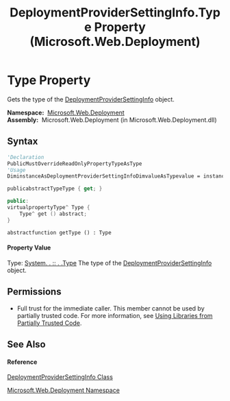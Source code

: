 ﻿---
title: DeploymentProviderSettingInfo.Type Property  (Microsoft.Web.Deployment)
TOCTitle: Type Property
ms:assetid: P:Microsoft.Web.Deployment.DeploymentProviderSettingInfo.Type
ms:mtpsurl: https://msdn.microsoft.com/en-us/library/microsoft.web.deployment.deploymentprovidersettinginfo.type(v=VS.90)
ms:contentKeyID: 20209025
ms.date: 05/02/2012
mtps_version: v=VS.90
f1_keywords:
- Microsoft.Web.Deployment.DeploymentProviderSettingInfo.Type
- Microsoft.Web.Deployment.DeploymentProviderSettingInfo.get_Type
dev_langs:
- CSharp
- JScript
- VB
- c++
api_location:
- Microsoft.Web.Deployment.dll
api_name:
- Microsoft.Web.Deployment.DeploymentProviderSettingInfo.get_Type
- Microsoft.Web.Deployment.DeploymentProviderSettingInfo.Type
api_type:
- Managed
topic_type:
- apiref
- kbSyntax
product_family_name: VS
ROBOTS: INDEX,FOLLOW
---

# Type Property

Gets the type of the [DeploymentProviderSettingInfo](deploymentprovidersettinginfo-class-microsoft-web-deployment.md) object.

**Namespace:**  [Microsoft.Web.Deployment](microsoft-web-deployment-namespace.md)  
**Assembly:**  Microsoft.Web.Deployment (in Microsoft.Web.Deployment.dll)

## Syntax

``` vb
'Declaration
PublicMustOverrideReadOnlyPropertyTypeAsType
'Usage
DiminstanceAsDeploymentProviderSettingInfoDimvalueAsTypevalue = instance.Type
```

``` csharp
publicabstractTypeType { get; }
```

``` c++
public:
virtualpropertyType^ Type {
    Type^ get () abstract;
}
```

``` jscript
abstractfunction getType () : Type
```

#### Property Value

Type: [System. . :: . .Type](https://msdn.microsoft.com/en-us/library/42892f65\(v=vs.90\))  
The type of the [DeploymentProviderSettingInfo](deploymentprovidersettinginfo-class-microsoft-web-deployment.md) object.  

## Permissions

  - Full trust for the immediate caller. This member cannot be used by partially trusted code. For more information, see [Using Libraries from Partially Trusted Code](https://msdn.microsoft.com/en-us/library/8skskf63\(v=vs.90\)).

## See Also

#### Reference

[DeploymentProviderSettingInfo Class](deploymentprovidersettinginfo-class-microsoft-web-deployment.md)

[Microsoft.Web.Deployment Namespace](microsoft-web-deployment-namespace.md)

